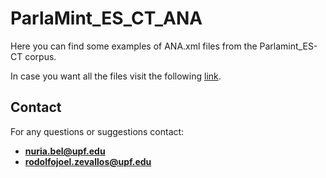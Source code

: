 
# ParlaMint_ES_CT_ANA

Here you can find some examples of ANA.xml files from the Parlamint_ES-CT corpus.

In case you want all the files visit the following [link]().

## **Contact**

For any questions or suggestions contact:

* **nuria.bel@upf.edu**
* **rodolfojoel.zevallos@upf.edu**

